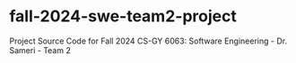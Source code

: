 # fall-2024-swe-team2-project
Project Source Code for Fall 2024 CS-GY 6063: Software Engineering - Dr. Sameri - Team 2
